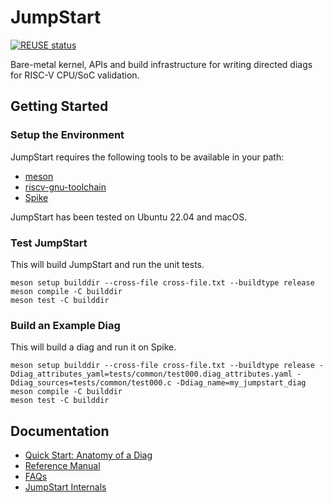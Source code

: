 <!--
SPDX-FileCopyrightText: 2023 Rivos Inc.

SPDX-License-Identifier: Apache-2.0
-->

# JumpStart

[![REUSE status](https://api.reuse.software/badge/github.com/rivosinc/JumpStart)](https://api.reuse.software/info/github.com/rivosinc/JumpStart)

Bare-metal kernel, APIs and build infrastructure for writing directed diags for RISC-V CPU/SoC validation.

## Getting Started

### Setup the Environment

JumpStart requires the following tools to be available in your path:
* [meson](https://mesonbuild.com)
* [riscv-gnu-toolchain](https://github.com/riscv-collab/riscv-gnu-toolchain)
* [Spike](https://github.com/riscv-software-src/riscv-isa-sim)

JumpStart has been tested on Ubuntu 22.04 and macOS.

### Test JumpStart

This will build JumpStart and run the unit tests.

```shell
meson setup builddir --cross-file cross-file.txt --buildtype release
meson compile -C builddir
meson test -C builddir
```

### Build an Example Diag

This will build a diag and run it on Spike.

```shell
meson setup builddir --cross-file cross-file.txt --buildtype release -Ddiag_attributes_yaml=tests/common/test000.diag_attributes.yaml -Ddiag_sources=tests/common/test000.c -Ddiag_name=my_jumpstart_diag
meson compile -C builddir
meson test -C builddir
```

## Documentation

* [Quick Start: Anatomy of a Diag](docs/quick_start_anatomy_of_a_diag.md)
* [Reference Manual](docs/reference_manual.md)
* [FAQs](docs/faqs.md)
* [JumpStart Internals](docs/jumpstart_internals.md)
